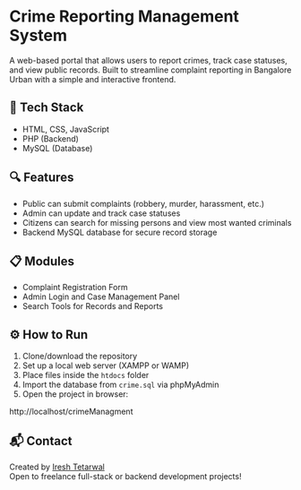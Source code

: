 # Crime Reporting Management System

A web-based portal that allows users to report crimes, track case statuses, and view public records. Built to streamline complaint reporting in Bangalore Urban with a simple and interactive frontend.

## 🧾 Tech Stack
- HTML, CSS, JavaScript
- PHP (Backend)
- MySQL (Database)

## 🔍 Features
- Public can submit complaints (robbery, murder, harassment, etc.)
- Admin can update and track case statuses
- Citizens can search for missing persons and view most wanted criminals
- Backend MySQL database for secure record storage

## 📋 Modules
- Complaint Registration Form
- Admin Login and Case Management Panel
- Search Tools for Records and Reports

## ⚙️ How to Run
1. Clone/download the repository
2. Set up a local web server (XAMPP or WAMP)
3. Place files inside the `htdocs` folder
4. Import the database from `crime.sql` via phpMyAdmin
5. Open the project in browser:

http://localhost/crimeManagment

## 📬 Contact
Created by [Iresh Tetarwal](https://github.com/ireshtetarwal)  
Open to freelance full-stack or backend development projects!
